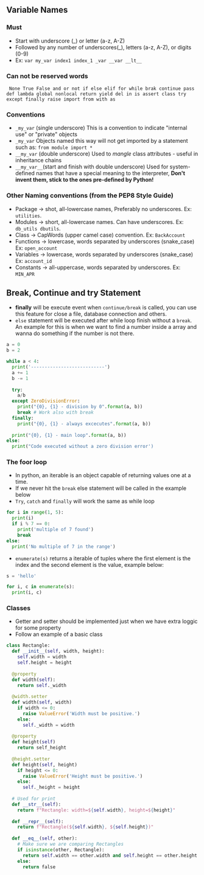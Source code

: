 ## Variable Names
### Must
- Start with underscore (_) or letter (a-z, A-Z)
- Followed by any number of underscores(_), letters (a-z, A-Z), or digits (0-9)
- Ex: `var my_var index1 index_1 _var __var __lt__`
### Can not be reserved words
` None True False and or not if else elif for while brak continue pass def lambda global nonlocal return yield del in is assert class try except finally raise import from with as`
### Conventions
- `_my_var` (single underscore) This is a convention to indicate "internal use" or "private" objects
- `_my_var` Objects named this way will not get imported by a statement such as: `from module import *`
- `__my_var` (double underscore) Used to *mangle* class attributes - useful in inheritance chains
- `__my_var__`(start and finish with double underscore) Used for system-defined names that have a special meaning to the interpreter, **Don't invent them, stick to the ones pre-defined by Python!**
### Other Naming conventions (from the PEP8 Style Guide)
- Package -> shot, all-lowercase names, Preferably no underscores. Ex: `utilities`.
- Modules -> short, all-lowercase names. Can have underscores. Ex: `db_utils dbutils`.
- Class -> CapWords (upper camel case) convention. Ex: `BackAccount`
- Functions -> lowercase, words separated by underscores (snake_case) Ex: `open_account` 
- Variables -> lowercase, words separated by underscores (snake_case) Ex: `account_id`
- Constants -> all-uppercase, words separated by underscores. Ex: `MIN_APR`

## Break, Continue and try Statement 

- **finally** will be execute event when `continue/break` is called, you can use this feature for close a file, database connection and others. 
- `else` statement will be executed after while loop finish without a `break`. An example for this is when we want to find a number inside a array and wanna do something if the number is not there.

``` python
a = 0
b = 2

while a < 4:
  print('---------------------------')
  a += 1
  b -= 1
  
  try:
    a/b
  except ZeroDivisionError:
    print("{0}, {1} - division by 0".format(a, b))
    break # Work also with break
  finally:
    print("{0}, {1} - always excecutes".format(a, b))
  
  print("{0}, {1} - main loop".format(a, b))
else:
  print("Code executed without a zero division error')
```

### The foor loop
- In python, an iterable is an object capable of returning values one at a time.
- If we never hit the `break` else statement will be called in the example below
- `Try`, `catch` and `finally` will work the same as while loop
``` python
for i in range(1, 5):
  print(i)
  if i % 7 == 0:
    print('multiple of 7 found')
    break
else:
  print('No multiple of 7 in the range')
```
- `enumerate(s)` returns a iterable of tuples where the first element is the index and the second element is the value, example below:
``` python
s = 'hello'

for i, c in enumerate(s):
  print(i, c)
```

### Classes
- Getter and setter should be implemented just when we have extra loggic for some property
- Follow an example of a basic class
``` python
class Rectangle:
  def __init__(self, width, height):
    self.width = width
    self.height = height
  
  @property
  def width(self):
    return self._width
  
  @width.setter
  def width(self, width)
    if width <= 0:
      raise ValueError('Width must be positive.')
    else:
      self._width = width
  
  @property
  def height(self)
    return self_height
  
  @height.setter
  def height(self, height)
    if height <= 0:
      raise ValueError('Height must be positive.')
    else:
      self._height = height
  
  # Used for print
  def __str__(self):
    return f"Rectangle: width=${self.width}, height=${height}"
  
  def __repr__(self):
    return f"Rectangle(${self.width}, ${self.height})"
   
  def __eq__(self, other):
    # Make sure we are comparing Rectangles
    if isinstance(other, Rectangle):
      return self.width == other.width and self.height == other.height
    else:
      return false    
```

